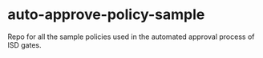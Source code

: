 # auto-approve-policy-sample
Repo for all the sample policies used in the automated approval process of ISD gates.
